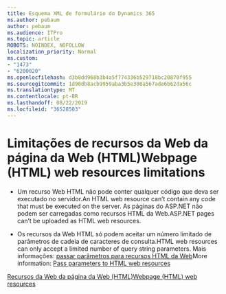 ```yaml
---
title: Esquema XML de formulário do Dynamics 365
ms.author: pebaum
author: pebaum
ms.audience: ITPro
ms.topic: article
ROBOTS: NOINDEX, NOFOLLOW
localization_priority: Normal
ms.custom:
- "1473"
- "6200020"
ms.openlocfilehash: d3b8dd968b3b4a5f774336b529718bc20870f955
ms.sourcegitcommit: 1d98db8acb9959aba3b5e308a567ade6b62da56c
ms.translationtype: MT
ms.contentlocale: pt-BR
ms.lasthandoff: 08/22/2019
ms.locfileid: "36528503"
---
```

# <a name="webpage-html-web-resources-limitations"></a><span data-ttu-id="789e7-102">Limitações de recursos da Web da página da Web (HTML)</span><span class="sxs-lookup"><span data-stu-id="789e7-102">Webpage (HTML) web resources limitations</span></span>

* <span data-ttu-id="789e7-103">Um recurso Web HTML não pode conter qualquer código que deva ser executado no servidor.</span><span class="sxs-lookup"><span data-stu-id="789e7-103">An HTML web resource can’t contain any code that must be executed on the server.</span></span> <span data-ttu-id="789e7-104">As páginas do ASP.NET não podem ser carregadas como recursos HTML da Web.</span><span class="sxs-lookup"><span data-stu-id="789e7-104">ASP.NET pages can’t be uploaded as HTML web resources.</span></span>

* <span data-ttu-id="789e7-105">Os recursos da Web HTML só podem aceitar um número limitado de parâmetros de cadeia de caracteres de consulta.</span><span class="sxs-lookup"><span data-stu-id="789e7-105">HTML web resources can only accept a limited number of query string parameters.</span></span> <span data-ttu-id="789e7-106">Mais informações: [passar parâmetros para recursos HTML da Web](https://docs.microsoft.com/dynamics365/customer-engagement/developer/webpage-html-web-resources#BKMK_PassingParametersToWebResources)</span><span class="sxs-lookup"><span data-stu-id="789e7-106">More information: [Pass parameters to HTML web resources](https://docs.microsoft.com/dynamics365/customer-engagement/developer/webpage-html-web-resources#BKMK_PassingParametersToWebResources)</span></span>

[<span data-ttu-id="789e7-107">Recursos da Web da página da Web (HTML)</span><span class="sxs-lookup"><span data-stu-id="789e7-107">Webpage (HTML) web resources</span></span>](https://docs.microsoft.com/dynamics365/customer-engagement/developer/webpage-html-web-resources)
